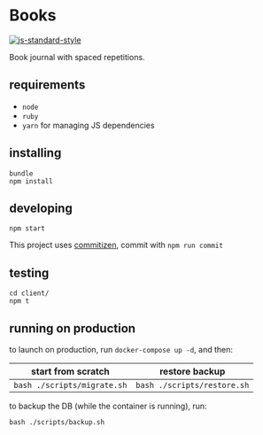 # Books

[![js-standard-style](https://cdn.rawgit.com/feross/standard/master/badge.svg)](https://github.com/feross/standard)

Book journal with spaced repetitions.

## requirements

- `node`
- `ruby`
- `yarn` for managing JS dependencies

## installing

```shell
bundle
npm install
```

## developing

```shell
npm start
```

This project uses [commitizen](https://commitizen.github.io/cz-cli/), commit with `npm run commit`

## testing

```shell
cd client/
npm t
```

## running on production

to launch on production, run `docker-compose up -d`, and then:

start from scratch | restore backup
--- | ---
`bash ./scripts/migrate.sh` | `bash ./scripts/restore.sh`

to backup the DB (while the container is running), run:
```
bash ./scripts/backup.sh
```
